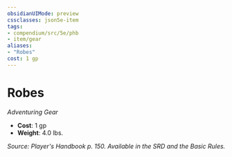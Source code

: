 ```yaml
---
obsidianUIMode: preview
cssclasses: json5e-item
tags:
- compendium/src/5e/phb
- item/gear
aliases: 
- "Robes"
cost: 1 gp
---
```

# Robes
*Adventuring Gear*  

- **Cost**: 1 gp
- **Weight**: 4.0 lbs.

*Source: Player's Handbook p. 150. Available in the SRD and the Basic Rules.*